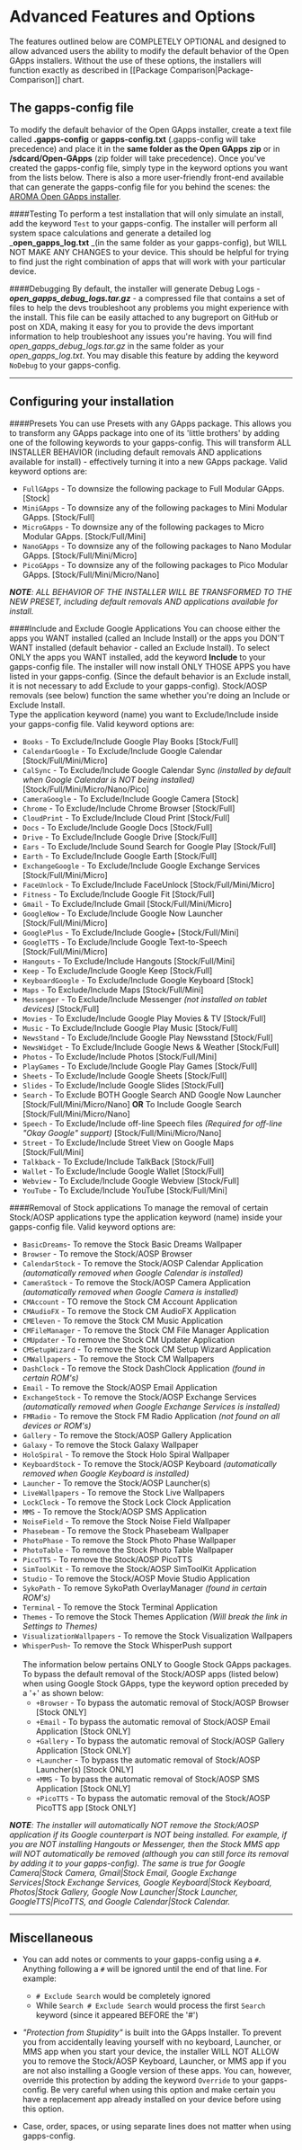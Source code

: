 Advanced Features and Options
===
The features outlined below are COMPLETELY OPTIONAL and designed to allow advanced users the ability to modify the default behavior of the Open GApps installers. Without the use of these options, the installers will function exactly as described in [[Package Comparison|Package-Comparison]] chart.

The gapps-config file
---
To modify the default behavior of the Open GApps installer, create a text file called **.gapps-config** or **gapps-config.txt** (.gapps-config will take precedence) and place it in the **same folder as the Open GApps zip** or in **/sdcard/Open-GApps** (zip folder will take precedence). Once you've created the gapps-config file, simply type in the keyword options you want from the lists below. There is also a more user-friendly front-end available that can generate the gapps-config file for you behind the scenes: the [AROMA Open GApps installer](http://forum.xda-developers.com/android/general/open-gapps-aroma-installer-t3010798). 

####Testing
To perform a test installation that will only simulate an install, add the keyword `Test` to your gapps-config. The installer will perform all system space calculations and generate a detailed log _**open_gapps_log.txt** _(in the same folder as your gapps-config), but WILL NOT MAKE ANY CHANGES to your device. This should be helpful for trying to find just the right combination of apps that will work with your particular device.

####Debugging
By default, the installer will generate Debug Logs - _**open_gapps_debug_logs.tar.gz**_ - a compressed file that contains a set of files to help the devs troubleshoot any problems you might experience with the install. This file can be easily attached to any bugreport on GitHub or post on XDA, making it easy for you to provide the devs important information to help troubleshoot any issues you're having. You will find _open_gapps_debug_logs.tar.gz_ in the same folder as your _open_gapps_log.txt_. You may disable this feature by adding the keyword `NoDebug` to your gapps-config.
***
Configuring your installation
---
####Presets
You can use Presets with any GApps package. This allows you to transform any GApps package into one of its 'little brothers' by adding one of the following keywords to your gapps-config. This will transform ALL INSTALLER BEHAVIOR (including default removals AND applications available for install) - effectively turning it into a new GApps package.
Valid keyword options are:
  * `FullGApps` - To downsize the following package to Full Modular GApps. [Stock]
  * `MiniGApps` - To downsize any of the following packages to Mini Modular GApps. [Stock/Full]
  * `MicroGApps` - To downsize any of the following packages to Micro Modular GApps. [Stock/Full/Mini]
  * `NanoGApps` - To downsize any of the following packages to Nano Modular GApps. [Stock/Full/Mini/Micro]
  * `PicoGApps` - To downsize any of the following packages to Pico Modular GApps. [Stock/Full/Mini/Micro/Nano]

_**NOTE**: ALL BEHAVIOR OF THE INSTALLER WILL BE TRANSFORMED TO THE NEW PRESET, including default removals AND applications available for install._

####Include and Exclude Google Applications
You can choose either the apps you WANT installed (called an Include Install) or the apps you DON'T WANT installed (default behavior - called an Exclude Install). To select ONLY the apps you WANT installed, add the keyword **Include** to your gapps-config file. The installer will now install ONLY THOSE APPS you have listed in your gapps-config. (Since the default behavior is an Exclude install, it is not necessary to add Exclude to your gapps-config). Stock/AOSP removals (see below) function the same whether you're doing an Include or Exclude Install.<br>
Type the application keyword (name) you want to Exclude/Include inside your gapps-config file.
Valid keyword options are:
* `Books` - To Exclude/Include Google Play Books [Stock/Full]
* `CalendarGoogle` - To Exclude/Include Google Calendar [Stock/Full/Mini/Micro]
* `CalSync` - To Exclude/Include Google Calendar Sync _(installed by default when Google Calendar is NOT being installed)_ [Stock/Full/Mini/Micro/Nano/Pico]
* `CameraGoogle` - To Exclude/Include Google Camera [Stock]
* `Chrome` - To Exclude/Include Chrome Browser [Stock/Full]
* `CloudPrint` - To Exclude/Include Cloud Print [Stock/Full]
* `Docs` - To Exclude/Include Google Docs [Stock/Full]
* `Drive` - To Exclude/Include Google Drive [Stock/Full]
* `Ears` - To Exclude/Include Sound Search for Google Play [Stock/Full]
* `Earth` - To Exclude/Include Google Earth [Stock/Full]
* `ExchangeGoogle` - To Exclude/Include Google Exchange Services [Stock/Full/Mini/Micro]
* `FaceUnlock` - To Exclude/Include FaceUnlock [Stock/Full/Mini/Micro]
* `Fitness` - To Exclude/Include Google Fit [Stock/Full]
* `Gmail` - To Exclude/Include Gmail [Stock/Full/Mini/Micro]
* `GoogleNow` - To Exclude/Include Google Now Launcher [Stock/Full/Mini/Micro]
* `GooglePlus` - To Exclude/Include Google+ [Stock/Full/Mini]
* `GoogleTTS` - To Exclude/Include Google Text-to-Speech [Stock/Full/Mini/Micro]
* `Hangouts` - To Exclude/Include Hangouts [Stock/Full/Mini]
* `Keep` - To Exclude/Include Google Keep [Stock/Full]
* `KeyboardGoogle` - To Exclude/Include Google Keyboard [Stock]
* `Maps` - To Exclude/Include Maps [Stock/Full/Mini]
* `Messenger` - To Exclude/Include Messenger _(not installed on tablet devices)_ [Stock/Full]
* `Movies` - To Exclude/Include Google Play Movies & TV [Stock/Full]
* `Music` - To Exclude/Include Google Play Music [Stock/Full]
* `NewsStand` - To Exclude/Include Google Play Newsstand [Stock/Full]
* `NewsWidget` - To Exclude/Include Google News & Weather [Stock/Full]
* `Photos` - To Exclude/Include Photos [Stock/Full/Mini]
* `PlayGames` - To Exclude/Include Google Play Games [Stock/Full]
* `Sheets` - To Exclude/Include Google Sheets [Stock/Full]
* `Slides` - To Exclude/Include Google Slides [Stock/Full]
* `Search` - To Exclude BOTH Google Search AND Google Now Launcher [Stock/Full/Mini/Micro/Nano]
**OR** To Include Google Search [Stock/Full/Mini/Micro/Nano]
* `Speech` - To Exclude/Include off-line Speech files _(Required for off-line "Okay Google" support)_ [Stock/Full/Mini/Micro/Nano]
* `Street` - To Exclude/Include Street View on Google Maps [Stock/Full/Mini]
* `Talkback` - To Exclude/Include TalkBack [Stock/Full]
* `Wallet` - To Exclude/Include Google Wallet [Stock/Full]
* `Webview` - To Exclude/Include Google Webview [Stock/Full]
* `YouTube` - To Exclude/Include YouTube [Stock/Full/Mini]

####Removal of Stock applications
To manage the removal of certain Stock/AOSP applications type the application keyword (name) inside your gapps-config file.
Valid keyword options are:
* `BasicDreams`- To remove the Stock Basic Dreams Wallpaper
* `Browser` - To remove the Stock/AOSP Browser
* `CalendarStock` - To remove the Stock/AOSP Calendar Application _(automatically removed when Google Calendar is installed)_
* `CameraStock` - To remove the Stock/AOSP Camera Application _(automatically removed when Google Camera is installed)_
* `CMAccount` - TO remove the Stock CM Account Application
* `CMAudioFX` - To remove the Stock CM AudioFX Application
* `CMEleven` - To remove the Stock CM Music Application
* `CMFileManager` - To remove the Stock CM File Manager Application
* `CMUpdater` - To remove the Stock CM Updater Application
* `CMSetupWizard` - To remove the Stock CM Setup Wizard Application
* `CMWallpapers` - To remove the Stock CM Wallpapers
* `DashClock` - To remove the Stock DashClock Application _(found in certain ROM's)_
* `Email` - To remove the Stock/AOSP Email Application
* `ExchangeStock` - To remove the Stock/AOSP Exchange Services _(automatically removed when Google Exchange Services is installed)_
* `FMRadio` - To remove the Stock FM Radio Application _(not found on all devices or ROM's)_
* `Gallery` - To remove the Stock/AOSP Gallery Application
* `Galaxy` - To remove the Stock Galaxy Wallpaper
* `HoloSpiral` - To remove the Stock Holo Spiral Wallpaper
* `KeyboardStock` - To remove the Stock/AOSP Keyboard _(automatically removed when Google Keyboard is installed)_
* `Launcher` - To remove the Stock/AOSP Launcher(s)
* `LiveWallpapers` - To remove the Stock Live Wallpapers
* `LockClock` -  To remove the Stock Lock Clock Application
* `MMS` - To remove the Stock/AOSP SMS Application
* `NoiseField` - To remove the Stock Noise Field Wallpaper
* `Phasebeam` - To remove the Stock Phasebeam Wallpaper
* `PhotoPhase` - To remove the Stock Photo Phase Wallpaper
* `PhotoTable` - To remove the Stock Photo Table Wallpaper
* `PicoTTS` - To remove the Stock/AOSP PicoTTS
* `SimToolKit` - To remove the Stock/AOSP SimToolKit Application
* `Studio` - To remove the Stock/AOSP Movie Studio Application
* `SykoPath` - To remove SykoPath OverlayManager _(found in certain ROM's)_
* `Terminal` - To remove the Stock Terminal Application
* `Themes` - To remove the Stock Themes Application _(Will break the link in Settings to Themes)_
* `VisualizationWallpapers` - To remove the Stock Visualization Wallpapers
* `WhisperPush`- To remove the Stock WhisperPush support
<br><br>The information below pertains ONLY to Google Stock GApps packages.<br>
To bypass the default removal of the Stock/AOSP apps (listed below) when using Google Stock GApps, type the keyword option preceded by a '+' as shown below:
  * `+Browser` - To bypass the automatic removal of Stock/AOSP Browser [Stock ONLY]
  * `+Email` - To bypass the automatic removal of Stock/AOSP Email Application [Stock ONLY]
  * `+Gallery` - To bypass the automatic removal of Stock/AOSP Gallery Application [Stock ONLY]
  * `+Launcher` - To bypass the automatic removal of Stock/AOSP Launcher(s) [Stock ONLY]
  * `+MMS` - To bypass the automatic removal of Stock/AOSP SMS Application [Stock ONLY]
  * `+PicoTTS` - To bypass the automatic removal of the Stock/AOSP PicoTTS app [Stock ONLY]

_**NOTE**: The installer will automatically NOT remove the Stock/AOSP application if its Google counterpart is NOT being installed. For example, if you are NOT installing Hangouts or Messenger, then the Stock MMS app will NOT automatically be removed (although you can still force its removal by adding it to your gapps-config). The same is true for Google Camera|Stock Camera, Gmail|Stock Email, Google Exchange Services|Stock Exchange Services, Google Keyboard|Stock Keyboard, Photos|Stock Gallery, Google Now Launcher|Stock Launcher, GoogleTTS|PicoTTS, and Google Calendar|Stock Calendar._
***
Miscellaneous
---
* You can add notes or comments to your gapps-config using a `#`. Anything following a `#` will be ignored until the end of that line.
For example:
  * `# Exclude Search` would be completely ignored
  * While `Search # Exclude Search` would process the first `Search` keyword (since it appeared BEFORE the '#')

* _"Protection from Stupidity"_ is built into the GApps Installer. To prevent you from accidentally leaving yourself with no keyboard, Launcher, or MMS app when you start your device, the installer WILL NOT ALLOW you to remove the Stock/AOSP Keyboard, Launcher, or MMS app if you are not also installing a Google version of these apps. You can, however, override this protection by adding the keyword `Override` to your gapps-config. Be very careful when using this option and make certain you have a replacement app already installed on your device before using this option.

* Case, order, spaces, or using separate lines does not matter when using gapps-config.
